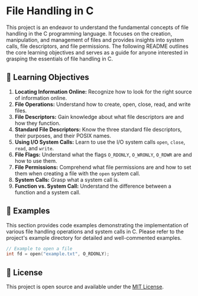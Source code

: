 # File Handling in C

This project is an endeavor to understand the fundamental concepts of file handling in the C programming language. It focuses on the creation, manipulation, and management of files and provides insights into system calls, file descriptors, and file permissions. The following README outlines the core learning objectives and serves as a guide for anyone interested in grasping the essentials of file handling in C.

## 🎯 Learning Objectives

1. **Locating Information Online:** Recognize how to look for the right source of information online.
2. **File Operations:** Understand how to create, open, close, read, and write files.
3. **File Descriptors:** Gain knowledge about what file descriptors are and how they function.
4. **Standard File Descriptors:** Know the three standard file descriptors, their purposes, and their POSIX names.
5. **Using I/O System Calls:** Learn to use the I/O system calls `open`, `close`, `read`, and `write`.
6. **File Flags:** Understand what the flags `O_RDONLY`, `O_WRONLY`, `O_RDWR` are and how to use them.
7. **File Permissions:** Comprehend what file permissions are and how to set them when creating a file with the `open` system call.
8. **System Calls:** Grasp what a system call is.
9. **Function vs. System Call:** Understand the difference between a function and a system call.

## 📖 Examples
This section provides code examples demonstrating the implementation of various file handling operations and system calls in C. Please refer to the project's example directory for detailed and well-commented examples.

```c
// Example to open a file
int fd = open("example.txt", O_RDONLY);
```

## 📄 License
This project is open source and available under the [MIT License](LICENSE).

